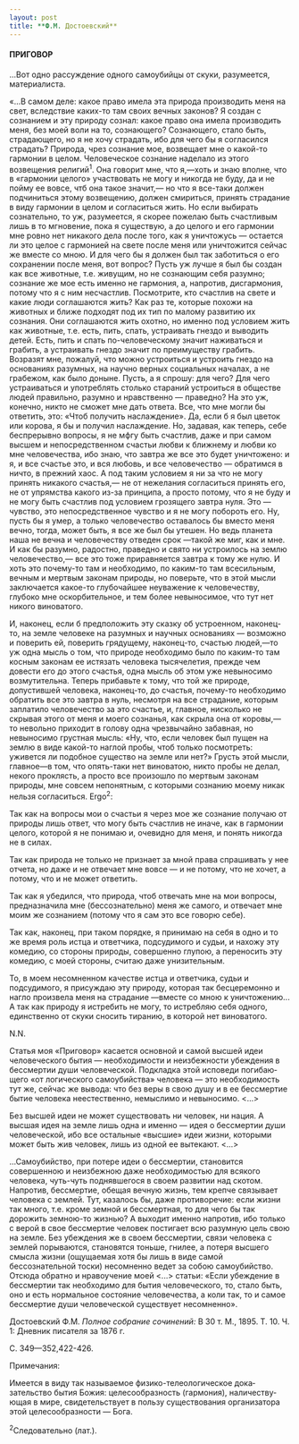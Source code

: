 ```yaml
---
layout: post
title: **Ф.М. Достоевский**
---
```


#### **ПРИГОВОР**

...Вот одно рассуждение одного самоубийцы от скуки, разумеет­ся,
материалиста.

«...B самом деле: какое право имела эта природа производить меня на
свет, вследствие каких-то там своих вечных законов? Я создан с
сознанием и эту природу сознал: какое право она имела производить
меня, без моей воли на то, сознающего? Сознающего, стало быть,
страдающего, но я не хочу страдать, ибо для чего бы я
согласился страдать? Природа, чрез сознание мое, возвещает мне
о какой-то гармонии в целом. Человеческое сознание наделало из этого
возвещения религий<sup>1</sup>. Она говорит мне, что я,—хоть и знаю
вполне, что в «гармонии целого» участвовать не могу и никогда не буду,
да и не пойму ее вовсе, чтб она такое значит,— но что я все-таки должен
подчиниться этому возвещению, должен смирить­ся, принять страдание в
виду гармонии в целом и согласиться жить. Но если выбирать
сознательно, то уж, разумеется, я скорее пожелаю быть
счастливым лишь в то мгновение, пока я существую, а до целого и
его гармонии мне ровно нет никакого дела после того, как я уничтожусь —
остается ли это целое с гармонией на свете после меня или уничтожится
сейчас же вместе со мною. И для чего бы я должен был так заботиться о
его сохранении после меня, вот вопрос? Пусть уж лучше я был бы создан
как все животные, т.е. живущим, но не сознающим себя разумно; сознание
же мое есть именно не гармония, а, напротив, дисгармония, потому что я с
ним несчастлив. Посмотрите, кто счастлив на свете и какие люди
соглашаются жить? Как раз те, которые похожи на животных и
ближе подходят под их тип по малому развитию их сознания. Они
соглашаются жить охотно, но именно под условием жить как
животные, т.е. есть, пить, спать, устраивать гнездо и выводить
детей. Есть, пить и спать по-человеческому значит наживаться и
грабить, а устраивать гнездо значит по преимуществу грабить.
Возразят мне, пожалуй, что можно устроиться и устроить гнездо на
основаниях разумных, на научно верных социальных началах, а не
грабежом, как было доныне. Пусть, а я спрошу: для чего? Для чего
устраивать­ся и употреблять столько стараний устроиться в обществе
людей правильно, разумно и нравственно — праведно? На это уж,
конечно, никто не сможет мне дать ответа. Все, что мне могли бы
ответить, это: «Чтоб получить наслаждение». Да, если б я был цветок
или корова, я бы и получил наслаждение. Но, задавая, как теперь, себе
беспрерывно вопросы, я не мфгу быть счастлив, даже и при самом высшем и
непосредственном счастьи любви к ближнему и любви ко мне человечества,
ибо знаю, что завтра же все это будет уничто­жено: и я, и все счастье
это, и вся любовь, и все человечество — обратимся в ничто, в прежний
хаос. А под таким условием я ни за что не могу принять никакого
счастья,— не от нежелания согласить­ся принять его, не от
упрямства какого из-за принципа, а просто потому, что я не буду
и не могу быть счастлив под условием грозящего завтра нуля. Это —
чувство, это непосредственное чувство и я не могу побороть его.
Ну, пусть бы я умер, а только человечество оставалось бы вместо меня
вечно, тогда, может быть, я все же был бы утешен. Но ведь планета наша
не вечна и человечеству отведен срок —такой же миг, как и мне. И как бы
разумно, радостно, праведно и свято ни устроилось на землю
человечество,— все это тоже приравняется завтра к тому же
нулю. И хоть это почему-то там и необходимо, по каким-то там
всесильным, вечным и мертвым законам природы, но поверьте, что
в этой мысли заключается какое-то глубочайшее неуважение к
человечеству, глубоко мне ос­корбительное, и тем более
невыносимое, что тут нет никого вино­ватого.

И, наконец, если б предположить эту сказку об устроенном, наконец-то, на
земле человеке на разумных и научных основаниях — возможно и поверить
ей, поверить грядущему, наконец-то, сча­стью людей,—то уж одна мысль о
том, что природе необходимо было по каким-то там косным законам ее
истязать человека тыся­челетия, прежде чем довести его до этого
счастья, одна мысль об этом уже невыносимо возмутительна. Теперь
прибавьте к тому, что той же природе, допустившей человека,
наконец-то, до счастья, почему-то необходимо обратить все это
завтра в нуль, несмотря на все страдание, которым заплатило
человечество за это счастье, и, главное, нисколько не скрывая
этого от меня и моего сознанья, как скрыла она от коровы,— то невольно
приходит в голову одна чрез­вычайно забавная, но невыносимо грустная
мысль: «Ну, что, если человек был пущен на землю в виде какой-то
наглой пробы, чтоб только посмотреть: уживется ли подобное существо
на земле или нет?» Грусть этой мысли, главное—в том, что опять-таки нет
виноватою, никто пробы не делал, некого проклясть, а просто все
произошло по мертвым законам природы, мне совсем непонятным, с
которыми сознанию моему никак нельзя согласиться. Ergo<sup>2</sup>:

Так как на вопросы мои о счастьи я через мое же сознание получаю от
природы лишь ответ, что могу быть счастлив не иначе, как в гармонии
целого, которой я не понимаю и, очевидно для меня, и понять никогда не в
силах.

Так как природа не только не признает за мной права спраши­вать у нее
отчета, но даже и не отвечает мне вовсе — и не потому, что не хочет,
а потому, что и не может ответить.

Так как я убедился, что природа, чтоб отвечать мне на мои вопросы,
предназначила мне (бессознательно) меня же самого, и отвечает мне
моим же сознанием (потому что я сам это все говорю себе).

Так как, наконец, при таком порядке, я принимаю на себя в одно и то же
время роль истца и ответчика, подсудимого и судьи, и нахожу эту
комедию, со стороны природы, совершенно глупою, а переносить эту
комедию, с моей стороны, считаю даже унизитель­ным.

То, в моем несомненном качестве истца и ответчика, судьи и подсудимого,
я присуждаю эту природу, которая так бесцеремонно и нагло произвела
меня на страдание —вместе со мною к уничто­жению... А так как
природу я истребить не могу, то истребляю себя одного,
единственно от скуки сносить тиранию, в которой нет
виноватого.

N.N.

Статья моя «Приговор» касается основной и самой высшей идеи
человеческого бытия — необходимости и неизбежности
убеждения в бессмертии души человеческой. Подкладка этой
исповеди погибаю­щего «от логического самоубийства» человека —
это необходимость тут же, сейчас же вывода: что без веры в свою душу
и в ее бессмертие бытие человека неестественно, немыслимо и невыносимо.
\<...\>

Без высшей идеи не может существовать ни человек, ни нация. А высшая
идея на земле лишь одна и именно — идея о бессмертии души
человеческой, ибо все остальные «высшие» идеи жизни, которыми
может быть жив человек, лишь из одной ее вытекают. \<...\>

...Самоубийство, при потере идеи о бессмертии, становится совершенною и
неизбежною даже необходимостью для всякого человека, чуть-чуть
поднявшегося в своем развитии над скотом. Напротив, бессмертие,
обещая вечную жизнь, тем крепче связы­вает человека с землей. Тут,
казалось бы, даже противоречие: если жизни так много, т.е. кроме
земной и бессмертная, то для чего бы так дорожить земною-то жизнью? А
выходит именно напротив, ибо только с верой в свое бессмертие человек
постигает всю разумную цель свою на земле. Без убеждения же в своем
бессмер­тии, связи человека с землей порываются, становятся тоньше,
гнилее, а потеря высшего смысла жизни (ощущаемая хотя бы лишь в виде
самой бессознательной тоски) несомненно ведет за собою самоубийство.
Отсюда обратно и нравоучение моей \<...\> статьи: «Если убеждение в
бессмертии так необходимо для бытия человеческого, то, стало быть,
оно и есть нормальное состояние человечества, а коли так, то и самое
бессмертие души человече­ской существует несомненно».

Достоевский Ф.М. *Полное собрание сочинений:* В 30 т. М., 1895. Т. 10.
Ч. 1: Дневник писателя за 1876 г.

С. 349—352,422-426.

Примечания:

Имеется в виду так называемое физико-телеологическое дока­зательство
бытия Божия: целесообразность (гармония), наличеству­ющая в мире,
свидетельствует в пользу существования организатора этой
целесообразности — Бога.

<sup>2</sup>Следовательно (лат.).


